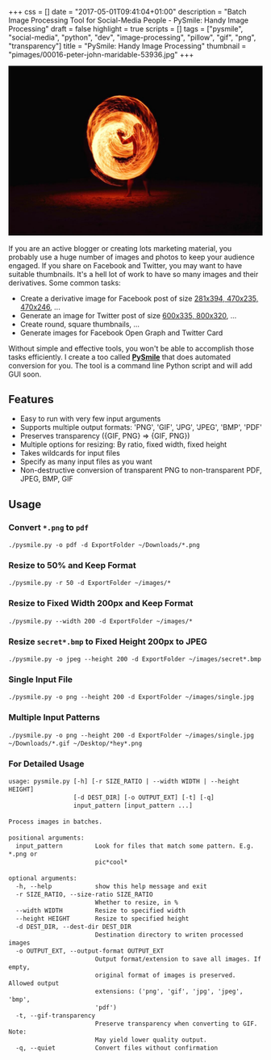 +++
css = []
date = "2017-05-01T09:41:04+01:00"
description = "Batch Image Processing Tool for Social-Media People - PySmile: Handy Image Processing"
draft = false
highlight = true
scripts = []
tags = ["pysmile", "social-media", "python", "dev", "image-processing", "pillow", "gif", "png", "transparency"]
title = "PySmile: Handy Image Processing"
thumbnail = "pimages/00016-peter-john-maridable-53936.jpg"
+++

![Unsplash - Spin - Peter John - Maridable](/pimages/00016-peter-john-maridable-53936.jpg)

If you are an active blogger or creating lots marketing material, you probably use a huge number of images and photos to keep your audience engaged. If you share on Facebook and Twitter, you may want to have suitable thumbnails. It's a hell lot of work to have so many images and their derivatives. Some common tasks:

* Create a derivative image for Facebook post of size [281x394, 470x235, 470x246](https://blog.bufferapp.com/ideal-image-sizes-social-media-posts), ...
* Generate an image for Twitter post of size [600x335, 800x320](https://business.twitter.com/en/help/campaign-setup/advertiser-card-specifications.html), ...
* Create round, square thumbnails, ...
* Generate images for Facebook Open Graph and Twitter Card

Without simple and effective tools, you won't be able to accomplish those tasks efficiently. I create a too called [**PySmile**](https://github.com/vietlq/PySmile) that does automated conversion for you. The tool is a command line Python script and will add GUI soon.

## Features

* Easy to run with very few input arguments
* Supports multiple output formats: 'PNG', 'GIF', 'JPG', 'JPEG', 'BMP', 'PDF'
* Preserves transparency ({GIF, PNG} => {GIF, PNG})
* Multiple options for resizing: By ratio, fixed width, fixed height
* Takes wildcards for input files
* Specify as many input files as you want
* Non-destructive conversion of transparent PNG to non-transparent PDF, JPEG, BMP, GIF

## Usage

### Convert `*.png` to `pdf`

```
./pysmile.py -o pdf -d ExportFolder ~/Downloads/*.png
```

### Resize to 50% and Keep Format

```
./pysmile.py -r 50 -d ExportFolder ~/images/*
```

### Resize to Fixed Width 200px and Keep Format

```
./pysmile.py --width 200 -d ExportFolder ~/images/*
```

### Resize `secret*.bmp` to Fixed Height 200px to JPEG

```
./pysmile.py -o jpeg --height 200 -d ExportFolder ~/images/secret*.bmp
```

### Single Input File

```
./pysmile.py -o png --height 200 -d ExportFolder ~/images/single.jpg
```

### Multiple Input Patterns

```
./pysmile.py -o png --height 200 -d ExportFolder ~/images/single.jpg ~/Downloads/*.gif ~/Desktop/*hey*.png
```

### For Detailed Usage

```
usage: pysmile.py [-h] [-r SIZE_RATIO | --width WIDTH | --height HEIGHT]
                  [-d DEST_DIR] [-o OUTPUT_EXT] [-t] [-q]
                  input_pattern [input_pattern ...]

Process images in batches.

positional arguments:
  input_pattern         Look for files that match some pattern. E.g. *.png or
                        pic*cool*

optional arguments:
  -h, --help            show this help message and exit
  -r SIZE_RATIO, --size-ratio SIZE_RATIO
                        Whether to resize, in %
  --width WIDTH         Resize to specified width
  --height HEIGHT       Resize to specified height
  -d DEST_DIR, --dest-dir DEST_DIR
                        Destination directory to writen processed images
  -o OUTPUT_EXT, --output-format OUTPUT_EXT
                        Output format/extension to save all images. If empty,
                        original format of images is preserved. Allowed output
                        extensions: ('png', 'gif', 'jpg', 'jpeg', 'bmp',
                        'pdf')
  -t, --gif-transparency
                        Preserve transparency when converting to GIF. Note:
                        May yield lower quality output.
  -q, --quiet           Convert files without confirmation
```
